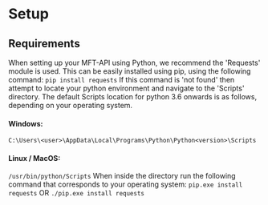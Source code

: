 # Setup
## Requirements
When setting up your MFT-API using Python, we recommend the 'Requests' module is used.
This can be easily installed using pip, using the following command:
`pip install requests`
If this command is 'not found' then attempt to locate your python environment and navigate to the 'Scripts' directory. The default Scripts location for python 3.6 onwards is as follows, depending on your operating system.
#### Windows:
`C:\Users\<user>\AppData\Local\Programs\Python\Python<version>\Scripts`
#### Linux / MacOS:
`/usr/bin/python/Scripts`
When inside the directory run the following command that corresponds to your operating system:
`pip.exe install requests`
OR
`./pip.exe install requests`
